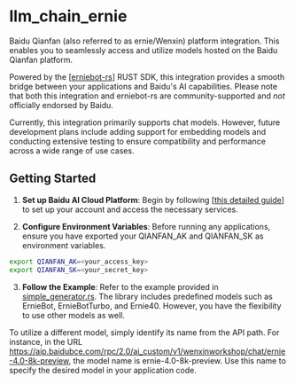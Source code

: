 # llm_chain_ernie  
  
Baidu Qianfan (also referred to as ernie/Wenxin) platform integration. This enables you to seamlessly access and utilize models hosted on the Baidu Qianfan platform.  
  
Powered by the [[erniebot-rs](https://github.com/chenwanqq/erniebot-rs)] RUST SDK, this integration provides a smooth bridge between your applications and Baidu's AI capabilities. Please note that both this integration and erniebot-rs are community-supported and *not* officially endorsed by Baidu.  

Currently, this integration primarily supports chat models. However, future development plans include adding support for embedding models and conducting extensive testing to ensure compatibility and performance across a wide range of use cases.
  
## Getting Started  
  
1. **Set up Baidu AI Cloud Platform**: Begin by following [[this detailed guide](https://cloud.baidu.com/doc/WENXINWORKSHOP/s/7ltgucw50)] to set up your account and access the necessary services.  
  
2. **Configure Environment Variables**: Before running any applications, ensure you have exported your QIANFAN_AK and QIANFAN_SK as environment variables.  
  
```bash  
export QIANFAN_AK=<your_access_key>  
export QIANFAN_SK=<your_secret_key>
```
3. **Follow the Example**: Refer to the example provided in [simple_generator.rs](./examples/simple_generator.rs). The library includes predefined models such as ErnieBot, ErnieBotTurbo, and Ernie40. However, you have the flexibility to use other models as well.

To utilize a different model, simply identify its name from the API path. For instance, in the URL https://aip.baidubce.com/rpc/2.0/ai_custom/v1/wenxinworkshop/chat/ernie-4.0-8k-preview, the model name is ernie-4.0-8k-preview. Use this name to specify the desired model in your application code.
